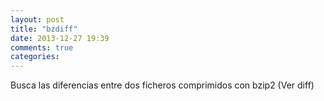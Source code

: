 ```yaml
---
layout: post
title: "bzdiff"
date: 2013-12-27 19:39
comments: true
categories: 
---
```

Busca las diferencias entre dos ficheros comprimidos con bzip2 (Ver diff)

